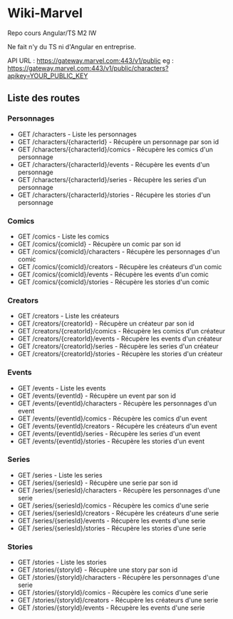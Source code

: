 # Wiki-Marvel

Repo cours Angular/TS M2 IW

Ne fait n'y du TS ni d'Angular en entreprise.

API URL : https://gateway.marvel.com:443/v1/public
eg : https://gateway.marvel.com:443/v1/public/characters?apikey=YOUR_PUBLIC_KEY

## Liste des routes

### Personnages

- GET /characters - Liste les personnages
- GET /characters/{characterId} - Récupère un personnage par son id
- GET /characters/{characterId}/comics - Récupère les comics d'un personnage
- GET /characters/{characterId}/events - Récupère les events d'un personnage
- GET /characters/{characterId}/series - Récupère les series d'un personnage
- GET /characters/{characterId}/stories - Récupère les stories d'un personnage

### Comics

- GET /comics - Liste les comics
- GET /comics/{comicId} - Récupère un comic par son id
- GET /comics/{comicId}/characters - Récupère les personnages d'un comic
- GET /comics/{comicId}/creators - Récupère les créateurs d'un comic
- GET /comics/{comicId}/events - Récupère les events d'un comic
- GET /comics/{comicId}/stories - Récupère les stories d'un comic

### Creators

- GET /creators - Liste les créateurs
- GET /creators/{creatorId} - Récupère un créateur par son id
- GET /creators/{creatorId}/comics - Récupère les comics d'un créateur
- GET /creators/{creatorId}/events - Récupère les events d'un créateur
- GET /creators/{creatorId}/series - Récupère les series d'un créateur
- GET /creators/{creatorId}/stories - Récupère les stories d'un créateur

### Events

- GET /events - Liste les events
- GET /events/{eventId} - Récupère un event par son id
- GET /events/{eventId}/characters - Récupère les personnages d'un event
- GET /events/{eventId}/comics - Récupère les comics d'un event
- GET /events/{eventId}/creators - Récupère les créateurs d'un event
- GET /events/{eventId}/series - Récupère les series d'un event
- GET /events/{eventId}/stories - Récupère les stories d'un event

### Series

- GET /series - Liste les series
- GET /series/{seriesId} - Récupère une serie par son id
- GET /series/{seriesId}/characters - Récupère les personnages d'une serie
- GET /series/{seriesId}/comics - Récupère les comics d'une serie
- GET /series/{seriesId}/creators - Récupère les créateurs d'une serie
- GET /series/{seriesId}/events - Récupère les events d'une serie
- GET /series/{seriesId}/stories - Récupère les stories d'une serie

### Stories

- GET /stories - Liste les stories
- GET /stories/{storyId} - Récupère une story par son id
- GET /stories/{storyId}/characters - Récupère les personnages d'une serie
- GET /stories/{storyId}/comics - Récupère les comics d'une serie
- GET /stories/{storyId}/creators - Récupère les créateurs d'une serie
- GET /stories/{storyId}/events - Récupère les events d'une serie
